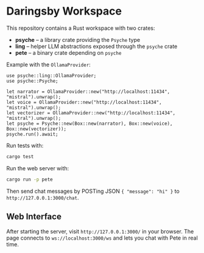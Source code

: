 # Daringsby Workspace

This repository contains a Rust workspace with two crates:

- **psyche** – a library crate providing the `Psyche` type
- **ling** – helper LLM abstractions exposed through the `psyche` crate
- **pete** – a binary crate depending on `psyche`

Example with the `OllamaProvider`:

```rust,no_run
use psyche::ling::OllamaProvider;
use psyche::Psyche;

let narrator = OllamaProvider::new("http://localhost:11434", "mistral").unwrap();
let voice = OllamaProvider::new("http://localhost:11434", "mistral").unwrap();
let vectorizer = OllamaProvider::new("http://localhost:11434", "mistral").unwrap();
let psyche = Psyche::new(Box::new(narrator), Box::new(voice), Box::new(vectorizer));
psyche.run().await;
```


Run tests with:

```sh
cargo test
```

Run the web server with:

```sh
cargo run -p pete
```
Then send chat messages by POSTing JSON `{ "message": "hi" }` to `http://127.0.0.1:3000/chat`.

## Web Interface

After starting the server, visit `http://127.0.0.1:3000/` in your browser. The page connects to `ws://localhost:3000/ws` and lets you chat with Pete in real time.
